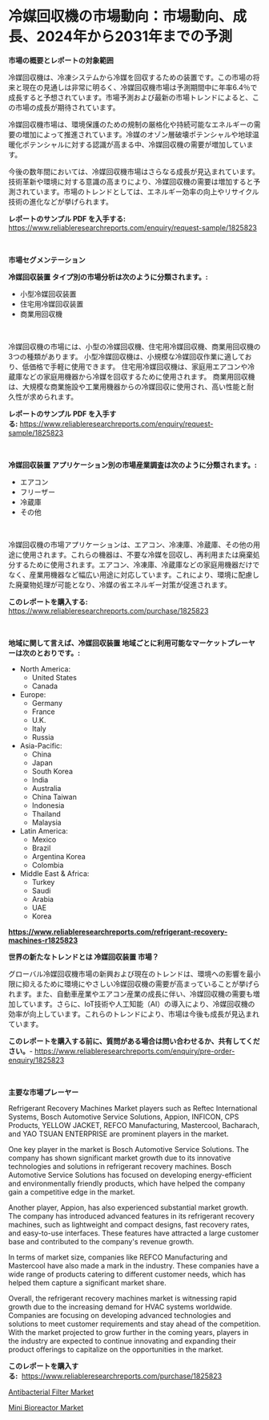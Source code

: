 <p><h1>冷媒回収機の市場動向：市場動向、成長、2024年から2031年までの予測</h1></p><p><strong>市場の概要とレポートの対象範囲</strong></p>
<p><p>冷媒回収機は、冷凍システムから冷媒を回収するための装置です。この市場の将来と現在の見通しは非常に明るく、冷媒回収機市場は予測期間中に年率6.4％で成長すると予想されています。市場予測および最新の市場トレンドによると、この市場の成長が期待されています。</p><p>冷媒回収機市場は、環境保護のための規制の厳格化や持続可能なエネルギーの需要の増加によって推進されています。冷媒のオゾン層破壊ポテンシャルや地球温暖化ポテンシャルに対する認識が高まる中、冷媒回収機の需要が増加しています。</p><p>今後の数年間においては、冷媒回収機市場はさらなる成長が見込まれています。技術革新や環境に対する意識の高まりにより、冷媒回収機の需要は増加すると予測されています。市場のトレンドとしては、エネルギー効率の向上やリサイクル技術の進化などが挙げられます。</p></p>
<p><strong>レポートのサンプル PDF を入手する:</strong> <a href="https://www.reliableresearchreports.com/enquiry/request-sample/1825823">https://www.reliableresearchreports.com/enquiry/request-sample/1825823</a></p>
<p>&nbsp;</p>
<p><strong>市場セグメンテーション</strong></p>
<p><strong>冷媒回収装置 タイプ別の市場分析は次のように分類されます。:</strong></p>
<p><ul><li>小型冷媒回収装置</li><li>住宅用冷媒回収装置</li><li>商業用回収機</li></ul></p>
<p>&nbsp;</p>
<p><p>冷媒回収機の市場には、小型の冷媒回収機、住宅用冷媒回収機、商業用回収機の3つの種類があります。 小型冷媒回収機は、小規模な冷媒回収作業に適しており、低価格で手軽に使用できます。 住宅用冷媒回収機は、家庭用エアコンや冷蔵庫などの家庭用機器から冷媒を回収するために使用されます。 商業用回収機は、大規模な商業施設や工業用機器からの冷媒回収に使用され、高い性能と耐久性が求められます。</p></p>
<p><strong>レポートのサンプル PDF を入手する:</strong>&nbsp;<a href="https://www.reliableresearchreports.com/enquiry/request-sample/1825823">https://www.reliableresearchreports.com/enquiry/request-sample/1825823</a></p>
<p>&nbsp;</p>
<p><strong> 冷媒回収装置 アプリケーション別の市場産業調査は次のように分類されます。:</strong></p>
<p><ul><li>エアコン</li><li>フリーザー</li><li>冷蔵庫</li><li>その他</li></ul></p>
<p>&nbsp;</p>
<p><p>冷媒回収機の市場アプリケーションは、エアコン、冷凍庫、冷蔵庫、その他の用途に使用されます。これらの機器は、不要な冷媒を回収し、再利用または廃棄処分するために使用されます。エアコン、冷凍庫、冷蔵庫などの家庭用機器だけでなく、産業用機器など幅広い用途に対応しています。これにより、環境に配慮した廃棄物処理が可能となり、冷媒の省エネルギー対策が促進されます。</p></p>
<p><strong>このレポートを購入する:</strong>&nbsp; <a href="https://www.reliableresearchreports.com/purchase/1825823">https://www.reliableresearchreports.com/purchase/1825823</a></p>
<p>&nbsp;</p>
<p><strong>地域に関して言えば、冷媒回収装置 地域ごとに利用可能なマーケットプレーヤーは次のとおりです。:</strong></p>
<p><ul>
    <li>
        North America:
        <ul>
            <li>United States</li>
            <li>Canada</li>
        </ul>
    </li>
    <li>
        Europe:
        <ul>
            <li>Germany</li>
            <li>France</li>
            <li>U.K.</li>
            <li>Italy</li>
            <li>Russia</li>
        </ul>
    </li>
    <li>
        Asia-Pacific:
        <ul>
            <li>China</li>
            <li>Japan</li>
            <li>South Korea</li>
            <li>India</li>
            <li>Australia</li>
            <li>China Taiwan</li>
            <li>Indonesia</li>
            <li>Thailand</li>
            <li>Malaysia</li>
        </ul>
    </li>
    <li>
        Latin America:
        <ul>
            <li>Mexico</li>
            <li>Brazil</li>
            <li>Argentina Korea</li>
            <li>Colombia</li>
        </ul>
    </li>
    <li>
        Middle East & Africa:
        <ul>
            <li>Turkey</li>
            <li>Saudi</li>
            <li>Arabia</li>
            <li>UAE</li>
            <li>Korea</li>
        </ul>
    </li>
    </ul></p>
<p><strong><a href="https://www.reliableresearchreports.com/refrigerant-recovery-machines-r1825823">https://www.reliableresearchreports.com/refrigerant-recovery-machines-r1825823</a></strong>&nbsp;</p>
<p><strong>世界の新たなトレンドとは 冷媒回収装置 市場？</strong></p>
<p><p>グローバル冷媒回収機市場の新興および現在のトレンドは、環境への影響を最小限に抑えるために環境にやさしい冷媒回収機の需要が高まっていることが挙げられます。また、自動車産業やエアコン産業の成長に伴い、冷媒回収機の需要も増加しています。さらに、IoT技術や人工知能（AI）の導入により、冷媒回収機の効率が向上しています。これらのトレンドにより、市場は今後も成長が見込まれています。</p></p>
<p><strong>このレポートを購入する前に、質問がある場合は問い合わせるか、共有してください。</strong>- <a href="https://www.reliableresearchreports.com/enquiry/pre-order-enquiry/1825823">https://www.reliableresearchreports.com/enquiry/pre-order-enquiry/1825823</a></p>
<p>&nbsp;</p>
<p><strong>主要な市場プレーヤー</strong></p>
<p><p>Refrigerant Recovery Machines Market players such as Reftec International Systems, Bosch Automotive Service Solutions, Appion, INFICON, CPS Products, YELLOW JACKET, REFCO Manufacturing, Mastercool, Bacharach, and YAO TSUAN ENTERPRISE are prominent players in the market.</p><p>One key player in the market is Bosch Automotive Service Solutions. The company has shown significant market growth due to its innovative technologies and solutions in refrigerant recovery machines. Bosch Automotive Service Solutions has focused on developing energy-efficient and environmentally friendly products, which have helped the company gain a competitive edge in the market.</p><p>Another player, Appion, has also experienced substantial market growth. The company has introduced advanced features in its refrigerant recovery machines, such as lightweight and compact designs, fast recovery rates, and easy-to-use interfaces. These features have attracted a large customer base and contributed to the company's revenue growth.</p><p>In terms of market size, companies like REFCO Manufacturing and Mastercool have also made a mark in the industry. These companies have a wide range of products catering to different customer needs, which has helped them capture a significant market share.</p><p>Overall, the refrigerant recovery machines market is witnessing rapid growth due to the increasing demand for HVAC systems worldwide. Companies are focusing on developing advanced technologies and solutions to meet customer requirements and stay ahead of the competition. With the market projected to grow further in the coming years, players in the industry are expected to continue innovating and expanding their product offerings to capitalize on the opportunities in the market.</p></p>
<p><strong>このレポートを購入する:</strong>&nbsp;&nbsp;<a href="https://www.reliableresearchreports.com/purchase/1825823">https://www.reliableresearchreports.com/purchase/1825823</a></p>
<p><p><a href="https://crocus-run-b5a.notion.site/Antibacterial-Filter-Market-Report-Reveals-the-Latest-Trends-And-Growth-Opportunities-of-this-Market-eaa14be0cbc2488fba87f5c4d5727e44">Antibacterial Filter Market</a></p><p><a href="https://gratis-rainforest-2ca.notion.site/Mini-Bioreactor-Market-Size-Market-Outlook-and-Market-Forecast-2024-to-2031-092a02c8f6f9408f81898c6be3e2e74f">Mini Bioreactor Market</a></p></p>